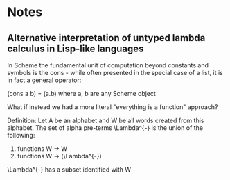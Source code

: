 # Notes

## Alternative interpretation of untyped lambda calculus in Lisp-like languages

In Scheme the fundamental unit of computation beyond constants and symbols is the cons - while often presented in the special case of a list, it is in fact a general operator:

(cons a b) = (a.b) where a, b are any Scheme object

What if instead we had a more literal "everything is a function" approach?

Definition: Let A be an alphabet  and W be all words created from this alphabet. The set of alpha pre-terms \Lambda^{-} is the union of the following:
1) functions W -> W
2) functions W -> (\Lambda^{-})

\Lambda^{-} has a subset identified with W